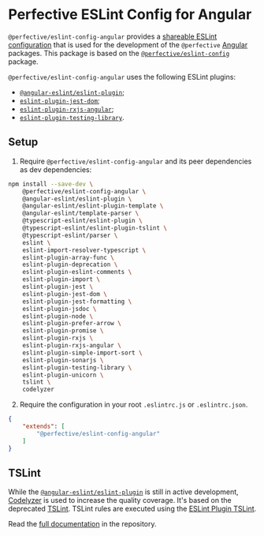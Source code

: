 # Perfective ESLint Config for Angular

`@perfective/eslint-config-angular` provides
a [shareable ESLint configuration](https://eslint.org/docs/developer-guide/shareable-configs)
that is used for the development of the `@perfective` [Angular](https://angular.io) packages.
This package is based on the
[`@perfective/eslint-config`](https://www.npmjs.com/package/@perfective/eslint-config) package.

`@perfective/eslint-config-angular` uses the following ESLint plugins:

* [`@angular-eslint/eslint-plugin`](https://github.com/angular-eslint/angular-eslint);
* [`eslint-plugin-jest-dom`](https://github.com/testing-library/eslint-plugin-jest-dom);
* [`eslint-plugin-rxjs-angular`](https://github.com/cartant/eslint-plugin-rxjs-angular);
* [`eslint-plugin-testing-library`](https://github.com/testing-library/eslint-plugin-testing-library).

## Setup

1. Require `@perfective/eslint-config-angular` and its peer dependencies as dev dependencies:
```bash
npm install --save-dev \
    @perfective/eslint-config-angular \
    @angular-eslint/eslint-plugin \
    @angular-eslint/eslint-plugin-template \
    @angular-eslint/template-parser \
    @typescript-eslint/eslint-plugin \
    @typescript-eslint/eslint-plugin-tslint \
    @typescript-eslint/parser \
    eslint \
    eslint-import-resolver-typescript \
    eslint-plugin-array-func \
    eslint-plugin-deprecation \
    eslint-plugin-eslint-comments \
    eslint-plugin-import \
    eslint-plugin-jest \
    eslint-plugin-jest-dom \
    eslint-plugin-jest-formatting \
    eslint-plugin-jsdoc \
    eslint-plugin-node \
    eslint-plugin-prefer-arrow \
    eslint-plugin-promise \
    eslint-plugin-rxjs \
    eslint-plugin-rxjs-angular \
    eslint-plugin-simple-import-sort \
    eslint-plugin-sonarjs \
    eslint-plugin-testing-library \
    eslint-plugin-unicorn \
    tslint \
    codelyzer
```

2. Require the configuration in your root `.eslintrc.js` or `.eslintrc.json`.
```json
{
    "extends": [
        "@perfective/eslint-config-angular"
    ]
}
```

## TSLint

While the [`@angular-eslint/eslint-plugin`](https://github.com/angular-eslint/angular-eslint) is
still in active development,
[Codelyzer](https://github.com/mgechev/codelyzer) is used to increase the quality coverage.
It's based on the deprecated [TSLint](https://palantir.github.io/tslint/).
TSLint rules are executed using the
[ESLint Plugin TSLint](https://github.com/typescript-eslint/typescript-eslint/tree/master/packages/eslint-plugin-tslint).

Read the [full documentation](https://github.com/perfective/estlint-config-angular/blob/master/README.adoc) 
in the repository.
